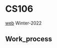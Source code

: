 # CS106
[web](https://web.stanford.edu/class/archive/cs/cs106b/cs106b.1224/)
Winter-2022
## Work_process
